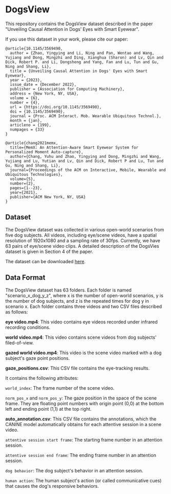 # DogsView

This repository contains the DogsView dataset described in the paper "Unveiling Causal Attention in Dogs’ Eyes with Smart Eyewear".

If you use this dataset in your work, please cite our paper:
```
@article{10.1145/3569490,
  author = {Zhao, Yingying and Li, Ning and Pan, Wentao and Wang, Yujiang and Dong, Mingzhi and Ding, Xianghua (Sharon) and Lv, Qin and Dick, Robert P. and Li, Dongsheng and Yang, Fan and Lu, Tun and Gu, Ning and Shang, Li},
  title = {Unveiling Causal Attention in Dogs' Eyes with Smart Eyewear},
  year = {2023},
  issue_date = {December 2022},
  publisher = {Association for Computing Machinery},
  address = {New York, NY, USA},
  volume = {6},
  number = {4},
  url = {https://doi.org/10.1145/3569490},
  doi = {10.1145/3569490},
  journal = {Proc. ACM Interact. Mob. Wearable Ubiquitous Technol.},
  month = {jan},
  articleno = {199},
  numpages = {33}
}

@article{chang2021memx,
  title={MemX: An Attention-Aware Smart Eyewear System for Personalized Moment Auto-capture},
  author={Chang, Yuhu and Zhao, Yingying and Dong, Mingzhi and Wang, Yujiang and Lu, Yutian and Lv, Qin and Dick, Robert P and Lu, Tun and Gu, Ning and Shang, Li},
  journal={Proceedings of the ACM on Interactive, Mobile, Wearable and Ubiquitous Technologies},
  volume={5},
  number={2},
  pages={1--23},
  year={2021},
  publisher={ACM New York, NY, USA}
}
```

## Dataset
The DogsView dataset was collected in various open-world scenarios from five dog subjects. All videos, including eye/scene videos, have a spatial resolution of 1920x1080 and a sampling rate of 30fps. Currently, we have 63 pairs of eye/scene video clips. A detailed description of the DogsVies dataset is given in Section 4 of the paper.

The dataset can be downloaded [here](https://www.dropbox.com/sh/gbuqcbx4rfm9fhv/AAAked71G0hePdaXYq9YBLBka?dl=0).

## Data Format
The DogsView dataset has 63 folders. Each folder is named "scenario_x_dog_y_z", where x is the number of open-world scenarios, y is the number of dog subjects, and z is the repeated times for dog y in scenario x. Each folder contains three videos and two CSV files described as follows:

**eye video.mp4**: This video contains eye videos recorded under infrared recording conditions.

**world video.mp4**: This video contains scene videos from dog subjects' filed-of-view.

**gazed world video.mp4**: This video is the scene video marked with a dog subject's gaze point positions.

**gaze_positions.csv**: This CSV file contains the eye-tracking results.

It contains the following attributes:

`world_index`: The frame number of the scene video.

`norm_pos_x` and `norm_pos_y`: The gaze position in the space of the scene frame. They are floating point numbers with origin point (0,0) at the bottom left and ending point (1,1) at the top right.

**auto_annotation.csv**: This CSV file contains the annotations, which the CANINE model automatically obtains for each attentive session in a scene video. 

`attentive session start frame`: The starting frame number in an attention session.

`attentive session end frame`: The ending frame number in an attention session.

`dog behavior`: The dog subject's behavior in an attention session.

`human action`: The human subject's action (or called communicative cues) that causes the dog's responsive behaviors.



